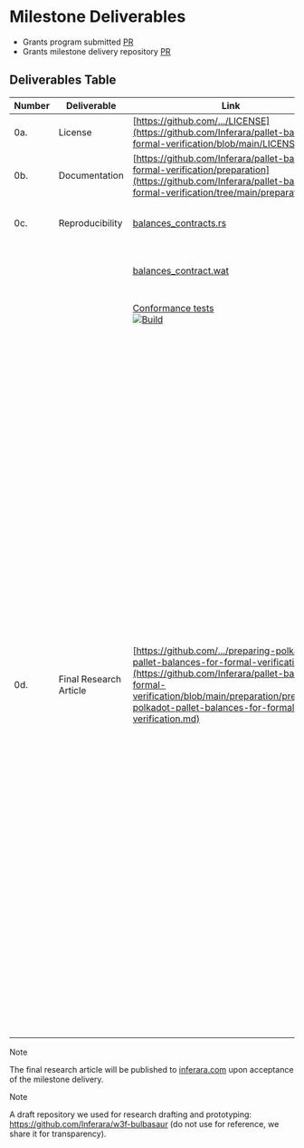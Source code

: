 # Milestone Deliverables

* Grants program submitted [PR](https://github.com/w3f/Grants-Program/pull/2606)
* Grants milestone delivery repository [PR](#TODO)

## Deliverables Table

| Number   | Deliverable   | Link   | Notes   |
|---|---|---|---|
| 0a. | License | [https://github.com/.../LICENSE](https://github.com/Inferara/pallet-balances-formal-verification/blob/main/LICENSE) | MIT |
| 0b. | Documentation | [https://github.com/Inferara/pallet-balances-formal-verification/preparation](https://github.com/Inferara/pallet-balances-formal-verification/tree/main/preparation) | This directory contains documentation for the project |
| 0c. | Reproducibility | [balances_contracts.rs](https://github.com/Inferara/pallet-balances-formal-verification/blob/main/balances_contract/lib.rs) |  *ink!* implementation of `palette_balances` |
| | | [balances_contract.wat](https://github.com/Inferara/pallet-balances-formal-verification/blob/main/balances_contract/balances_contract.wat) | Annotated WASM binary compilation artifacts |
| | | [Conformance tests](https://github.com/Inferara/pallet-balances-formal-verification/tree/main/balances_contract/conformance_tests) <br/> [![Build](https://github.com/Inferara/pallet-balances-formal-verification/actions/workflows/build_test.yml/badge.svg?branch=main)](https://github.com/Inferara/pallet-balances-formal-verification/actions/workflows/build_test.yml) | Fungible conformance tests |
| 0d. | Final Research Article | [https://github.com/.../preparing-polkadot-pallet-balances-for-formal-verification.md](https://github.com/Inferara/pallet-balances-formal-verification/blob/main/preparation/preparing-polkadot-pallet-balances-for-formal-verification.md) | A detailed research article that explains research findings and results. It includes the reproducibility guide of the `0c` deliverable, notably WASM binary compilation artifacts. Textual description of fungible traits specification along with discovered assumptions regarding execution environment, required for implementation. All public functions, involved in implementation of traits `Inspect`, `Unbalanced`, `UnbalancedHold`, `Mutate`, `InspectHold`, `MutateHold`, `UnbalancedHold`, `InspectFreeze`, `MutateFreeze` and `Balanced`. This article includes a cleaned up and annotated WASM module of `pallet_balances`. Includes Rust code that is distilled and ready to reason about. Ordinary unit tests to confirm its faithfulness to the original in a classical sense. This article describes the process we went through preparaing `pallet_balances` for future formal verification. |

> [!NOTE]
> The final research article will be published to [inferara.com](https://inferara.com) upon acceptance of the milestone delivery.

> [!NOTE]
> A draft repository we used for research drafting and prototyping: https://github.com/Inferara/w3f-bulbasaur (do not use for reference, we share it for transparency).
